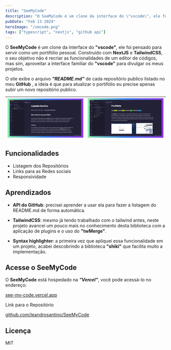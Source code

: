 ```yaml
---
title: "SeeMyCode"
description: "O SeeMyCode é um clone da interface do \"vscode\", ele foi pensado para servir como um portifólio pessoal."
pubDate: "Feb 13 2024"
heroImage: "/smcode.png"
tags: ["typescript", "nextjs", "github api"]
---
```


O **SeeMyCode** é um clone da interface do **"vscode"**, ele foi pensado para
servir como um portifólio pessoal. Construído com **NextJS** e **TailwindCSS**,
o seu objetivo não é recriar as funcionalidades de um editor de códigos, mas
sim, aproveitar a interface familiar do **"vscode"** para divulgar os meus
projetos.

O site exibe o arquivo _**"README.md"**_ de cada repositório publico listado no
meu **GitHub** , a ideia é que para atualizar o portifólio eu precise apenas
subir um novo repositório publico.


|![image1](https://raw.githubusercontent.com/leandrosantino/SeeMyCode/dev/public/image1.png)|![image2](https://raw.githubusercontent.com/leandrosantino/SeeMyCode/dev/public/image2.png)|
| :-: | :-: |



## Funcionalidades

- Listagem dos Repositórios
- Links para as Redes sociais
- Responsividade

## Aprendizados

- **API do GitHub**: precisei aprender a usar ela para fazer a listagem do
  README.md de forma automática.

- **TailwindCSS**: mesmo já tendo trabalhado com o tailwind antes, neste projeto
  avancei um pouco mais no conhecimento desta biblioteca com a aplicação de
  plugins e o uso do **"twMerge"**.

- **Syntax highlighter**: a primeira vez que apliquei essa funcionalidade em um
  projeto, acabei descobrindo a biblioteca **"shiki"** que facilita muito a
  implementação.

## Acesse o SeeMyCode

O **SeeMyCode** está hospedado na _**"Vercel"**_, você pode acessá-lo no
endereço:

[see-my-code.vercel.app](https://see-my-code.vercel.app/)

Link para o Repositório

[github.com/leandrosantino/SeeMyCode](https://github.com/leandrosantino/SeeMyCode)

## Licença

MIT
